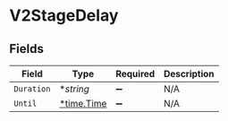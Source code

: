 # V2StageDelay


## Fields

| Field                                      | Type                                       | Required                                   | Description                                |
| ------------------------------------------ | ------------------------------------------ | ------------------------------------------ | ------------------------------------------ |
| `Duration`                                 | **string*                                  | :heavy_minus_sign:                         | N/A                                        |
| `Until`                                    | [*time.Time](https://pkg.go.dev/time#Time) | :heavy_minus_sign:                         | N/A                                        |